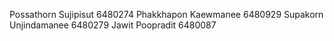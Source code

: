 Possathorn Sujipisut 6480274
Phakkhapon Kaewmanee 6480929
Supakorn Unjindamanee 6480279
Jawit Poopradit      6480087
